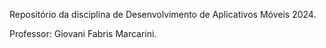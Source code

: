 Repositório da disciplina de Desenvolvimento de Aplicativos Móveis 2024.

Professor: Giovani Fabris Marcarini.